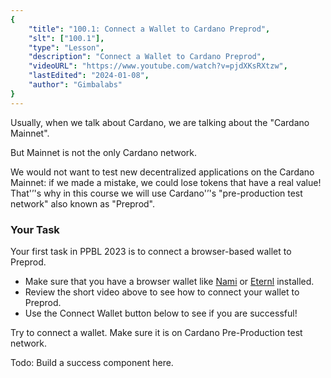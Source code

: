 ```yaml
---
{
	"title": "100.1: Connect a Wallet to Cardano Preprod",
	"slt": ["100.1"],
	"type": "Lesson",
	"description": "Connect a Wallet to Cardano Preprod",
	"videoURL": "https://www.youtube.com/watch?v=pjdXKsRXtzw",
	"lastEdited": "2024-01-08",
	"author": "Gimbalabs"
}
---
```


Usually, when we talk about Cardano, we are talking about the "Cardano Mainnet".

But Mainnet is not the only Cardano network.

We would not want to test new decentralized applications on the Cardano Mainnet: if we made a mistake, we could lose
tokens that have a real value!
That'&rsquo;'s why in this course we will use Cardano'&rsquo;'s "pre-production test network" also known as "Preprod".

### Your Task
Your first task in PPBL 2023 is to connect a browser-based wallet to Preprod.

- Make sure that you have a browser wallet like [Nami](https://namiwallet.io/) or [Eternl](https://eternl.io/) installed.
- Review the short video above to see how to connect your wallet to Preprod.
- Use the Connect Wallet button below to see if you are successful!

Try to connect a wallet. Make sure it is on Cardano Pre-Production test network.

Todo: Build a success component here.